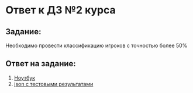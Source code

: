 # Ответ к ДЗ №2 курса

## Задание:
Необходимо провести классификацию игроков с точностью более 50%

## Ответ на задание:
1) [Ноутбук](https://github.com/Che3108/otus_cv_adv/blob/main/lesson_7/notebooks/lesson_7.ipynb)
2) [json с тестовыми результатами](https://github.com/Che3108/otus_cv_adv/blob/main/lesson_7/notebooks/test_predict.json)
